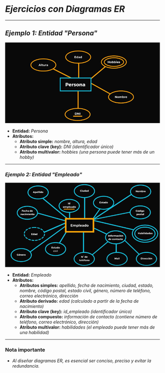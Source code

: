 <!-- Autor: Daniel Benjamin Perez Morales -->
<!-- GitHub: https://github.com/D4nitrix13 -->
<!-- Correo electrónico: danielperezdev@proton.me -->

# ***Ejercicios con Diagramas ER***

---

## ***Ejemplo 1: Entidad "Persona"***

![EntidadEjemplo Imagen 1](/Images/EntidadEjemplo1.png "/Images/EntidadEjemplo1.png")

- **Entidad:** *Persona*
- **Atributos:**
  - **Atributo simple:** *nombre, altura, edad*
  - **Atributo clave (key):** *DNI (identificador único)*
  - **Atributo multivalor:** *hobbies (una persona puede tener más de un hobby)*

---

### ***Ejemplo 2: Entidad "Empleado"***

![EntidadEjemplo Imagen 2](/Images/EntidadEjemplo2.png "/Images/EntidadEjemplo2.png")

- **Entidad:** *Empleado*
- **Atributos:**
  - **Atributos simples:** *apellido, fecha de nacimiento, ciudad, estado, nombre, código postal, estado civil, género, número de teléfono, correo electrónico, dirección*
  - **Atributo derivado:** *edad (calculado a partir de la fecha de nacimiento)*
  - **Atributo clave (key):** *id_empleado (identificador único)*
  - **Atributo compuesto:** *información de contacto (contiene número de teléfono, correo electrónico, dirección)*
  - **Atributo multivalor:** *habilidades (el empleado puede tener más de una habilidad)*

---

### **Nota importante**

- *Al diseñar diagramas ER, es esencial ser conciso, preciso y evitar la redundancia.*
